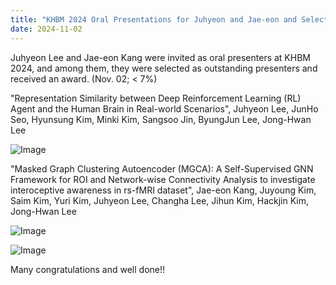 ```yaml
---
title: "KHBM 2024 Oral Presentations for Juhyeon and Jae-eon and Selected as Best Oral Presenters"
date: 2024-11-02 
---
```


Juhyeon Lee and Jae-eon Kang were invited as oral presenters at KHBM 2024, and among them, they were selected as outstanding presenters and received an award. (Nov. 02; < 7%)

"Representation Similarity between Deep Reinforcement Learning (RL) Agent and the Human Brain in Real-world Scenarios", Juhyeon Lee, JunHo Seo, Hyunsung Kim, Minki Kim, Sangsoo Jin, ByungJun Lee, Jong-Hwan Lee

![Image](//bspl.korea.ac.kr/Board/Lab_News/2024/KHBM/2024_KHBM_LJHyeon_oral_presentation.JPG)

"Masked Graph Clustering Autoencoder (MGCA): A Self-Supervised GNN Framework for ROI and Network-wise Connectivity Analysis to investigate interoceptive awareness in rs-fMRI dataset", Jae-eon Kang, Juyoung Kim, Saim Kim, Yuri Kim, Juhyeon Lee, Changha Lee, Jihun Kim, Hackjin Kim, Jong-Hwan Lee

![Image](//bspl.korea.ac.kr/Board/Lab_News/2024/KHBM/2024_KHBM_KJE_oral_presentation.JPG)

![Image](//bspl.korea.ac.kr/Board/Lab_News/2024/KHBM/2024_KHBM_Best_Oral_Presentation_Award.JPG)

Many congratulations and well done!!
